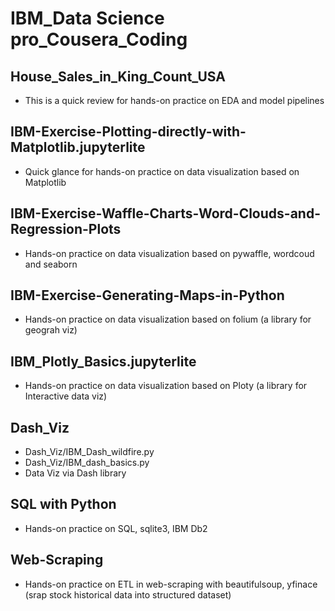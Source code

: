 # IBM_Data Science pro_Cousera_Coding
## House_Sales_in_King_Count_USA
- This is a quick review for hands-on practice on EDA and model pipelines
## IBM-Exercise-Plotting-directly-with-Matplotlib.jupyterlite
- Quick glance for hands-on practice on data visualization based on Matplotlib
## IBM-Exercise-Waffle-Charts-Word-Clouds-and-Regression-Plots
- Hands-on practice on data visualization based on pywaffle, wordcoud and seaborn
## IBM-Exercise-Generating-Maps-in-Python
- Hands-on practice on data visualization based on folium (a library for geograh viz)
## IBM_Plotly_Basics.jupyterlite
- Hands-on practice on data visualization based on Ploty (a library for Interactive data viz)
## Dash_Viz
- Dash_Viz/IBM_Dash_wildfire.py
- Dash_Viz/IBM_dash_basics.py
- Data Viz via Dash library
## SQL with Python
- Hands-on practice on SQL, sqlite3, IBM Db2
## Web-Scraping
- Hands-on practice on ETL in web-scraping with beautifulsoup, yfinace (srap stock historical data into structured dataset)
